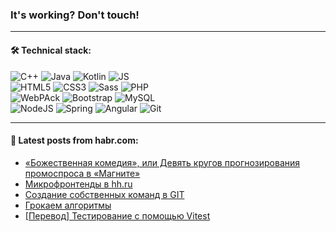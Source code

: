 ### It's working? Don't touch!

---

#### 🛠️ Technical stack:

![C++](https://img.shields.io/badge/C++-informational?logo=c%2B%2B&style=flat&logoColor=white&color=9C033A)
![Java](https://img.shields.io/badge/Java-informational?logo=java&style=flat&logoColor=white&color=007396)
![Kotlin](https://img.shields.io/badge/Kotlin-informational?logo=Kotlin&style=flat&logoColor=white&color=0095D5)
![JS](https://img.shields.io/badge/JS-informational?logo=javaScript&style=flat&logoColor=black&color=F7Df1E) <br>
![HTML5](https://img.shields.io/badge/HTML5-informational?logo=html5&style=flat&logoColor=white&color=E34F26)
![CSS3](https://img.shields.io/badge/CSS3-informational?logo=css3&style=flat&logoColor=white&color=157286)
![Sass](https://img.shields.io/badge/Saas-informational?logo=sass&style=flat&logoColor=white&color=hotpink)
![PHP](https://img.shields.io/badge/PHP-informational?logo=php&style=flat&logoColor=white&color=777BB4) <br>
![WebPAck](https://img.shields.io/badge/WebPack-informational?logo=webPack&style=flat&logoColor=white&color=FF6F00)
![Bootstrap](https://img.shields.io/badge/Bootstrap-informational?logo=Bootstrap&style=flat&logoColor=white&color=7952B3)
![MySQL](https://img.shields.io/badge/MySQL-informational?logo=MySQL&style=flat&logoColor=white&color=00f) <br>
![NodeJS](https://img.shields.io/badge/NodeJS-informational?logo=node.js&style=flat&logoColor=white&color=43853D)
![Spring](https://img.shields.io/badge/Spring-informational?logo=Spring&style=flat&logoColor=white&color=0A9EDC)
![Angular](https://img.shields.io/badge/Vue-informational?logo=vue.js&style=flat&logoColor=white&color=red)
![Git](https://img.shields.io/badge/Git-informational?logo=git&style=flat&logoColor=white&color=darkorange)

___

#### 💬 Latest posts from habr.com:

<!-- BLOG-POST-LIST:START -->
- [«Божественная комедия», или Девять кругов прогнозирования промоспроса в «Магните»](https://habr.com/ru/post/664358/?utm_source=habrahabr&utm_medium=rss&utm_campaign=664358)
- [Микрофронтенды в hh.ru](https://habr.com/ru/post/664318/?utm_source=habrahabr&utm_medium=rss&utm_campaign=664318)
- [Создание собственных команд в GIT](https://habr.com/ru/post/664364/?utm_source=habrahabr&utm_medium=rss&utm_campaign=664364)
- [Грокаем алгоритмы](https://habr.com/ru/post/664360/?utm_source=habrahabr&utm_medium=rss&utm_campaign=664360)
- [[Перевод] Тестирование с помощью Vitest](https://habr.com/ru/post/664350/?utm_source=habrahabr&utm_medium=rss&utm_campaign=664350)
<!-- BLOG-POST-LIST:END -->
